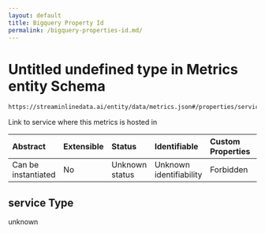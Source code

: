 ```yaml
---
layout: default
title: Bigquery Property Id
permalink: /bigquery-properties-id.md/
---
```

# Untitled undefined type in Metrics entity Schema

```txt
https://streaminlinedata.ai/entity/data/metrics.json#/properties/service
```

Link to service where this metrics is hosted in

| Abstract            | Extensible | Status         | Identifiable            | Custom Properties | Additional Properties | Access Restrictions | Defined In                                                       |
| :------------------ | :--------- | :------------- | :---------------------- | :---------------- | :-------------------- | :------------------ | :--------------------------------------------------------------- |
| Can be instantiated | No         | Unknown status | Unknown identifiability | Forbidden         | Allowed               | none                | [metrics.json*](metrics.md "open original schema") |

## service Type

unknown
